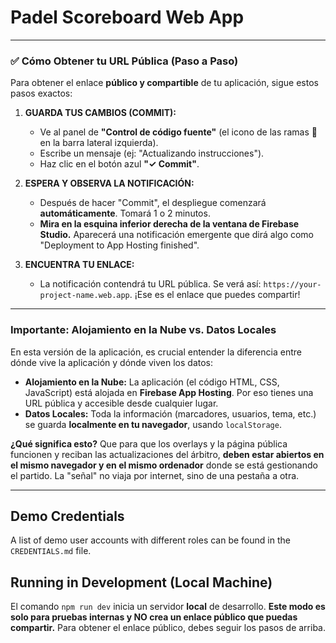 # Padel Scoreboard Web App

---

### ✅ **Cómo Obtener tu URL Pública (Paso a Paso)**

Para obtener el enlace **público y compartible** de tu aplicación, sigue estos pasos exactos:

1.  **GUARDA TUS CAMBIOS (COMMIT):**
    *   Ve al panel de **"Control de código fuente"** (el icono de las ramas 🌲 en la barra lateral izquierda).
    *   Escribe un mensaje (ej: "Actualizando instrucciones").
    *   Haz clic en el botón azul **"✓ Commit"**.

2.  **ESPERA Y OBSERVA LA NOTIFICACIÓN:**
    *   Después de hacer "Commit", el despliegue comenzará **automáticamente**. Tomará 1 o 2 minutos.
    *   **Mira en la esquina inferior derecha de la ventana de Firebase Studio.** Aparecerá una notificación emergente que dirá algo como "Deployment to App Hosting finished".

3.  **ENCUENTRA TU ENLACE:**
    *   La notificación contendrá tu URL pública. Se verá así: `https://your-project-name.web.app`. ¡Ese es el enlace que puedes compartir!

---

### **Importante: Alojamiento en la Nube vs. Datos Locales**

En esta versión de la aplicación, es crucial entender la diferencia entre dónde vive la aplicación y dónde viven los datos:

*   **Alojamiento en la Nube:** La aplicación (el código HTML, CSS, JavaScript) está alojada en **Firebase App Hosting**. Por eso tienes una URL pública y accesible desde cualquier lugar.
*   **Datos Locales:** Toda la información (marcadores, usuarios, tema, etc.) se guarda **localmente en tu navegador**, usando `localStorage`.

**¿Qué significa esto?** Que para que los overlays y la página pública funcionen y reciban las actualizaciones del árbitro, **deben estar abiertos en el mismo navegador y en el mismo ordenador** donde se está gestionando el partido. La "señal" no viaja por internet, sino de una pestaña a otra.

---

## Demo Credentials

A list of demo user accounts with different roles can be found in the `CREDENTIALS.md` file.

## Running in Development (Local Machine)

El comando `npm run dev` inicia un servidor **local** de desarrollo. **Este modo es solo para pruebas internas y NO crea un enlace público que puedas compartir.** Para obtener el enlace público, debes seguir los pasos de arriba.
